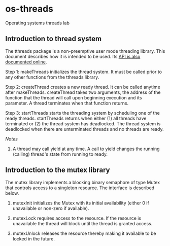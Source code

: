 # os-threads

Operating systems threads lab

## Introduction to thread system

The tthreads package is a non-preemptive user mode threading library.
This document describes
how it is intended to be used.  Its 
[API is also documented online](html_doc/html/index.html).

Step 1: makeThreads initializes the thread system. It must be called
prior to any other functions from the tthreads library.

Step 2: createThread creates a new ready thread. It can be called anytime after
makeThreads. createThread takes two arguments, the address of the function that
the thread will call upon beginning execution and its parameter. A thread terminates
when that function returns.

Step 3: startThreads starts the threading system by scheduling one of the ready
threads. startThreads returns when either (1) all threads have terminated or (2)
the thread system has deadlocked. The thread system is deadlocked when there are
unterminated threads and no threads are ready.

*Notes*
1. A thread may call yield at any time. A call to yield changes the running (calling)
thread's state from running to ready.

## Introduction to the mutex library

The mutex library implements a blocking binary semaphore of type Mutex that controls
access to a singleton resource. The interface is described below.

1. mutexInit initializes the Mutex with its initial availability (either 0 if unavailable or
non-zero if available).

2. mutexLock requires access to the resource. If the resource is unavailable the thread
will block until the thread is granted access.

3. mutexUnlock releases the resource thereby making it available to be locked in the future.